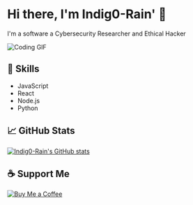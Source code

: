 # Hi there, I'm Indig0-Rain' 👋

I'm a software a Cybersecurity Researcher and Ethical Hacker

![Coding GIF](https://media.giphy.com/media/ZVik7pBtu9dNS/giphy.gif)

## 🚀 Skills

- JavaScript
- React
- Node.js
- Python

## 📈 GitHub Stats

[![Indig0-Rain's GitHub stats](https://github-readme-stats.vercel.app/api?username=Indig0-Rain'&show_icons=true&theme=radical)](https://github.com/Indig0-Rain')

## ☕ Support Me

[![Buy Me a Coffee](https://img.shields.io/badge/Buy_Me_A_Coffee-FFDD00?style=for-the-badge&logo=buy-me-a-coffee&logoColor=black)](https://www.buymeacoffee.com/Indig0-Rain')
